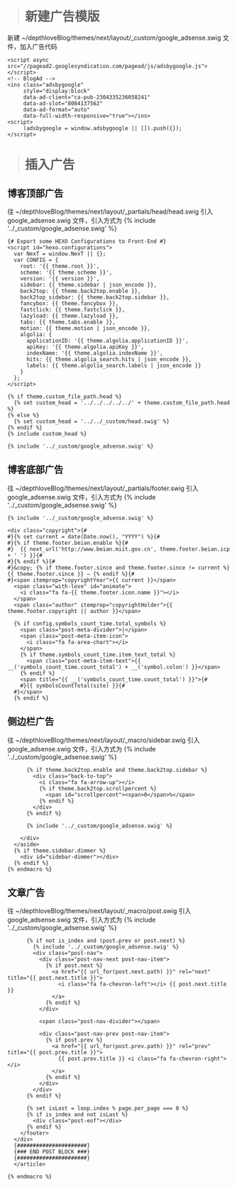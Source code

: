 > # 新建广告模版

新建 ~/depthloveBlog/themes/next/layout/_custom/google_adsense.swig 文件，加入广告代码

```
<script async src="//pagead2.googlesyndication.com/pagead/js/adsbygoogle.js"></script>
<!-- BlogAd -->
<ins class="adsbygoogle"
     style="display:block"
     data-ad-client="ca-pub-2304335236058241"
     data-ad-slot="8084137562"
     data-ad-format="auto"
     data-full-width-responsive="true"></ins>
<script>
     (adsbygoogle = window.adsbygoogle || []).push({});
</script>
```


> # 插入广告

## 博客顶部广告

往 ~/depthloveBlog/themes/next/layout/_partials/head/head.swig 引入 google_adsense.swig 文件，引入方式为 {% include '../_custom/google_adsense.swig' %}

```
{# Export some HEXO Configurations to Front-End #}
<script id="hexo.configurations">
  var NexT = window.NexT || {};
  var CONFIG = {
    root: '{{ theme.root }}',
    scheme: '{{ theme.scheme }}',
    version: '{{ version }}',
    sidebar: {{ theme.sidebar | json_encode }},
    back2top: {{ theme.back2top.enable }},
    back2top_sidebar: {{ theme.back2top.sidebar }},
    fancybox: {{ theme.fancybox }},
    fastclick: {{ theme.fastclick }},
    lazyload: {{ theme.lazyload }},
    tabs: {{ theme.tabs.enable }},
    motion: {{ theme.motion | json_encode }},
    algolia: {
      applicationID: '{{ theme.algolia.applicationID }}',
      apiKey: '{{ theme.algolia.apiKey }}',
      indexName: '{{ theme.algolia.indexName }}',
      hits: {{ theme.algolia_search.hits | json_encode }},
      labels: {{ theme.algolia_search.labels | json_encode }}
    }
  };
</script>

{% if theme.custom_file_path.head %}
  {% set custom_head = '../../../../../' + theme.custom_file_path.head %}
{% else %}
  {% set custom_head = '../../_custom/head.swig' %}
{% endif %}
{% include custom_head %}

{% include '../_custom/google_adsense.swig' %}
```

## 博客底部广告

往 ~/depthloveBlog/themes/next/layout/_partials/footer.swig 引入 google_adsense.swig 文件，引入方式为 {% include '../_custom/google_adsense.swig' %}

```
{% include '../_custom/google_adsense.swig' %}

<div class="copyright">{#
#}{% set current = date(Date.now(), "YYYY") %}{#
#}{% if theme.footer.beian.enable %}{#
#}  {{ next_url('http://www.beian.miit.gov.cn', theme.footer.beian.icp + ' ') }}{#
#}{% endif %}{#
#}&copy; {% if theme.footer.since and theme.footer.since != current %}{{ theme.footer.since }} – {% endif %}{#
#}<span itemprop="copyrightYear">{{ current }}</span>
  <span class="with-love" id="animate">
    <i class="fa fa-{{ theme.footer.icon.name }}"></i>
  </span>
  <span class="author" itemprop="copyrightHolder">{{ theme.footer.copyright || author }}</span>

  {% if config.symbols_count_time.total_symbols %}
    <span class="post-meta-divider">|</span>
    <span class="post-meta-item-icon">
      <i class="fa fa-area-chart"></i>
    </span>
    {% if theme.symbols_count_time.item_text_total %}
      <span class="post-meta-item-text">{{ __('symbols_count_time.count_total') + __('symbol.colon') }}</span>
    {% endif %}
    <span title="{{ __('symbols_count_time.count_total') }}">{#
    #}{{ symbolsCountTotal(site) }}{#
  #}</span>
  {% endif %}
```

## 侧边栏广告 

往 ~/depthloveBlog/themes/next/layout/_macro/sidebar.swig 引入 google_adsense.swig 文件，引入方式为 {% include '../_custom/google_adsense.swig' %}

```     
      {% if theme.back2top.enable and theme.back2top.sidebar %}
        <div class="back-to-top">
          <i class="fa fa-arrow-up"></i>
          {% if theme.back2top.scrollpercent %}
            <span id="scrollpercent"><span>0</span>%</span>
          {% endif %}
        </div>
      {% endif %}

      {% include '../_custom/google_adsense.swig' %}
      
    </div>
  </aside>
  {% if theme.sidebar.dimmer %}
    <div id="sidebar-dimmer"></div>
  {% endif %}
{% endmacro %}
```

## 文章广告

往 ~/depthloveBlog/themes/next/layout/_macro/post.swig 引入 google_adsense.swig 文件，引入方式为 {% include '../_custom/google_adsense.swig' %}

```        
      {% if not is_index and (post.prev or post.next) %}
        {% include '../_custom/google_adsense.swig' %}
        <div class="post-nav">
          <div class="post-nav-next post-nav-item">
            {% if post.next %}
              <a href="{{ url_for(post.next.path) }}" rel="next" title="{{ post.next.title }}">
                <i class="fa fa-chevron-left"></i> {{ post.next.title }}
              </a>
            {% endif %}
          </div>

          <span class="post-nav-divider"></span>

          <div class="post-nav-prev post-nav-item">
            {% if post.prev %}
              <a href="{{ url_for(post.prev.path) }}" rel="prev" title="{{ post.prev.title }}">
                {{ post.prev.title }} <i class="fa fa-chevron-right"></i>
              </a>
            {% endif %}
          </div>
        </div>
      {% endif %}

      {% set isLast = loop.index % page.per_page === 0 %}
      {% if is_index and not isLast %}
        <div class="post-eof"></div>
      {% endif %}
    </footer>
  </div>
  {######################}
  {### END POST BLOCK ###}
  {######################}
  </article>

{% endmacro %}
```





